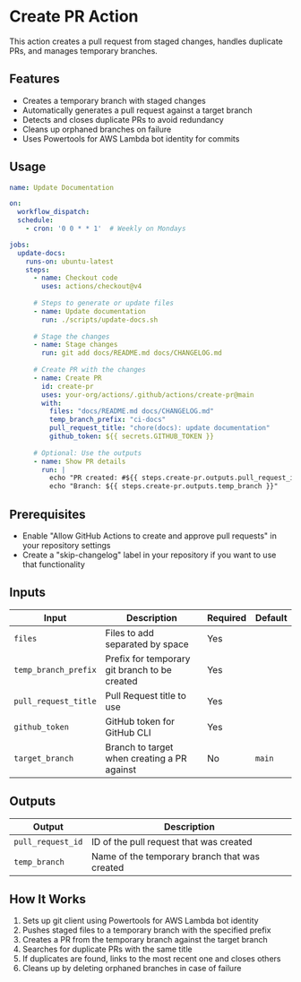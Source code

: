 # Create PR Action

This action creates a pull request from staged changes, handles duplicate PRs, and manages temporary branches.

## Features

- Creates a temporary branch with staged changes
- Automatically generates a pull request against a target branch
- Detects and closes duplicate PRs to avoid redundancy
- Cleans up orphaned branches on failure
- Uses Powertools for AWS Lambda bot identity for commits

## Usage

```yaml
name: Update Documentation

on:
  workflow_dispatch:
  schedule:
    - cron: '0 0 * * 1'  # Weekly on Mondays

jobs:
  update-docs:
    runs-on: ubuntu-latest
    steps:
      - name: Checkout code
        uses: actions/checkout@v4
        
      # Steps to generate or update files
      - name: Update documentation
        run: ./scripts/update-docs.sh
        
      # Stage the changes
      - name: Stage changes
        run: git add docs/README.md docs/CHANGELOG.md
        
      # Create PR with the changes
      - name: Create PR
        id: create-pr
        uses: your-org/actions/.github/actions/create-pr@main
        with:
          files: "docs/README.md docs/CHANGELOG.md"
          temp_branch_prefix: "ci-docs"
          pull_request_title: "chore(docs): update documentation"
          github_token: ${{ secrets.GITHUB_TOKEN }}
          
      # Optional: Use the outputs
      - name: Show PR details
        run: |
          echo "PR created: #${{ steps.create-pr.outputs.pull_request_id }}"
          echo "Branch: ${{ steps.create-pr.outputs.temp_branch }}"
```

## Prerequisites

- Enable "Allow GitHub Actions to create and approve pull requests" in your repository settings
- Create a "skip-changelog" label in your repository if you want to use that functionality

## Inputs

| Input                | Description                                   | Required | Default |
| -------------------- | --------------------------------------------- | -------- | ------- |
| `files`              | Files to add separated by space               | Yes      |         |
| `temp_branch_prefix` | Prefix for temporary git branch to be created | Yes      |         |
| `pull_request_title` | Pull Request title to use                     | Yes      |         |
| `github_token`       | GitHub token for GitHub CLI                   | Yes      |         |
| `target_branch`      | Branch to target when creating a PR against   | No       | `main`  |

## Outputs

| Output            | Description                                   |
| ----------------- | --------------------------------------------- |
| `pull_request_id` | ID of the pull request that was created       |
| `temp_branch`     | Name of the temporary branch that was created |

## How It Works

1. Sets up git client using Powertools for AWS Lambda bot identity
2. Pushes staged files to a temporary branch with the specified prefix
3. Creates a PR from the temporary branch against the target branch
4. Searches for duplicate PRs with the same title
5. If duplicates are found, links to the most recent one and closes others
6. Cleans up by deleting orphaned branches in case of failure
